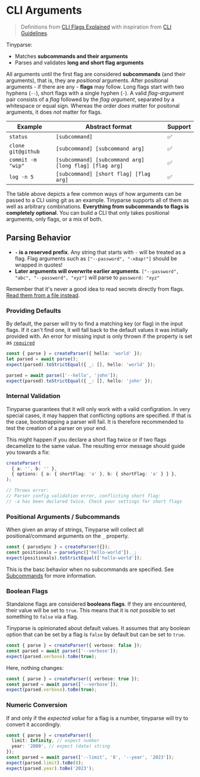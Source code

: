 # CLI Arguments

> Definitions from [CLI Flags Explained](https://oclif.io/blog/2019/02/20/cli-flags-explained) with inspiration from [CLI Guidelines](https://clig.dev/).

Tinyparse:

- Matches **subcommands and their arguments**
- Parses and validates **long and short flag arguments**

All arguments until the first flag are considered **subcommands** (and their arguments), that is, they are _positional_ arguments. After positional arguments - if there are any - **flags** may follow. Long flags start with two hyphens (`--`), short flags with a single hyphen (`-`). A valid _flag-argument_ pair consists of a _flag_ followed by the _flag argument_, separated by a whitespace or equal sign. Whereas the order _does_ matter for positonal arguments, it does _not_ matter for flags.

| Example            | Abstract format                                        | Support |
| ------------------ | ------------------------------------------------------ | ------- |
| `status`           | `[subcommand]`                                         | ✅      |
| `clone git@github` | `[subcommand] [subcommand arg]`                        | ✅      |
| `commit -m "wip"`  | `[subcommand] [subcommand arg] [long flag] [flag arg]` | ✅      |
| `log -n 5`         | `[subcommand] [short flag] [flag arg]`                 | ✅      |

The table above depicts a few common ways of how arguments can be passed to a CLI using git as an example. Tinyparse supports all of them as well as arbitrary combinations. **Everything from subcommands to flags is completely optional**. You can build a CLI that only takes positional arguments, only flags, or a mix of both.

## Parsing Behavior

- **`-` is a reserved prefix**. Any string that starts with `-` will be treated as a flag. Flag arguments such as `["--password", "-x8ap!"]` should be wrapped in quotes!
- **Later arguments will overwrite earlier arguments**. `["--password", "abc", "--password", "xyz"]` will parse to `password: "xyz"`

Remember that it's never a good idea to read secrets directly from flags. [Read them from a file instead](https://clig.dev/#arguments-and-flags).

### Providing Defaults

By default, the parser will try to find a matching key (or flag) in the input flags. If it can't find one, it will fall back to the default values it was initially provided with. An error for missing input is only thrown if the property is set as [`required`](reference/required-arguments.md)

<!-- doctest: keeps defaults -->

```ts
const { parse } = createParser({ hello: 'world' });
let parsed = await parse();
expect(parsed).toStrictEqual({ _: [], hello: 'world' });

parsed = await parse(['--hello', 'john']);
expect(parsed).toStrictEqual({ _: [], hello: 'john' });
```

### Internal Validation

Tinyparse guarantees that it will only work with a valid configration. In very special cases, it may happen that conflicting options are specified. If that is the case, bootstrapping a parser will fail. It is therefore recommended to test the creation of a parser on your end.

This might happen if you declare a short flag twice or if two flags decamelize to the same value. The resulting error message should guide you towards a fix:

<!-- doctest: internal validation -->

```ts
createParser(
  { a: '', b: '' },
  { options: { a: { shortFlag: 'a' }, b: { shortFlag: 'a' } } },
);

// Throws error:
// Parser config validation error, conflicting short flag:
// -a has been declared twice. Check your settings for short flags
```

### Positional Arguments / Subcommands

When given an array of strings, Tinyparse will collect all positional/command arguments on the `_` property.

<!-- doctest: command arguments -->

```ts
const { parseSync } = createParser({});
const positionals = parseSync(['hello-world'])._;
expect(positionals).toStrictEqual(['hello-world']);
```

This is the basc behavior when no subcommands are specified. See [Subcommands](reference/subcommands.md) for more information.

### Boolean Flags

Standalone flags are considered **booleans flags**. If they are encountered, their value will be set to `true`. This means that it is _not_ possible to set something to `false` via a flag.

Tinyparse is opinionated about default values. It assumes that any boolean option that can be set by a flag is `false` by default but can be set to `true`.

<!-- doctest: boolean flags 1 -->

```ts
const { parse } = createParser({ verbose: false });
const parsed = await parse(['--verbose']);
expect(parsed.verbose).toBe(true);
```

Here, nothing changes:

<!-- doctest: boolean flags 2 -->

```ts
const { parse } = createParser({ verbose: true });
const parsed = await parse(['--verbose']);
expect(parsed.verbose).toBe(true);
```

### Numeric Conversion

If and only if the _expected value_ for a flag is a number, tinyparse will try to convert it accordingly.

<!-- doctest: number conversion -->

```ts
const { parse } = createParser({
  limit: Infinity, // expect number
  year: '2000', // expect (date) string
});
const parsed = await parse(['--limit', '8', '--year', '2023']);
expect(parsed.limit).toBe(8);
expect(parsed.year).toBe('2023');
```
